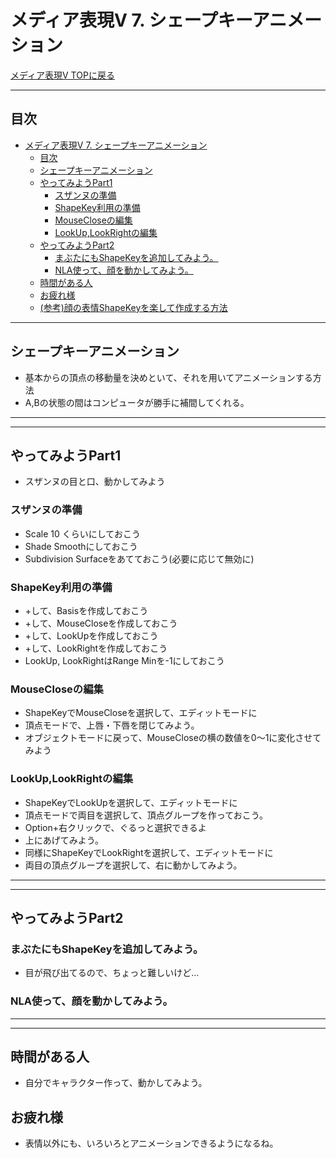 # メディア表現V 7. シェープキーアニメーション

[メディア表現V TOPに戻る](./index.md)

---
## 目次

- [メディア表現V 7. シェープキーアニメーション](#メディア表現v-7-シェープキーアニメーション)
  - [目次](#目次)
  - [シェープキーアニメーション](#シェープキーアニメーション)
  - [やってみようPart1](#やってみようpart1)
    - [スザンヌの準備](#スザンヌの準備)
    - [ShapeKey利用の準備](#shapekey利用の準備)
    - [MouseCloseの編集](#mousecloseの編集)
    - [LookUp,LookRightの編集](#lookuplookrightの編集)
  - [やってみようPart2](#やってみようpart2)
    - [まぶたにもShapeKeyを追加してみよう。](#まぶたにもshapekeyを追加してみよう)
    - [NLA使って、顔を動かしてみよう。](#nla使って顔を動かしてみよう)
  - [時間がある人](#時間がある人)
  - [お疲れ様](#お疲れ様)
  - [(参考)顔の表情ShapeKeyを楽して作成する方法](#参考顔の表情shapekeyを楽して作成する方法)

---


## シェープキーアニメーション
- 基本からの頂点の移動量を決めといて、それを用いてアニメーションする方法
- A,Bの状態の間はコンピュータが勝手に補間してくれる。

---
---
## やってみようPart1
- スザンヌの目と口、動かしてみよう

### スザンヌの準備
- Scale 10 くらいにしておこう
- Shade Smoothにしておこう
- Subdivision Surfaceをあてておこう(必要に応じて無効に)

### ShapeKey利用の準備
- +して、Basisを作成しておこう
- +して、MouseCloseを作成しておこう
- +して、LookUpを作成しておこう
- +して、LookRightを作成しておこう
- LookUp, LookRightはRange Minを-1にしておこう
 
### MouseCloseの編集
- ShapeKeyでMouseCloseを選択して、エディットモードに
- 頂点モードで、上唇・下唇を閉じてみよう。
- オブジェクトモードに戻って、MouseCloseの横の数値を0〜1に変化させてみよう

### LookUp,LookRightの編集
- ShapeKeyでLookUpを選択して、エディットモードに
- 頂点モードで両目を選択して、頂点グループを作っておこう。
- Option+右クリックで、ぐるっと選択できるよ
- 上にあげてみよう。
- 同様にShapeKeyでLookRightを選択して、エディットモードに
- 両目の頂点グループを選択して、右に動かしてみよう。

---
---

## やってみようPart2
### まぶたにもShapeKeyを追加してみよう。
- 目が飛び出てるので、ちょっと難しいけど...

### NLA使って、顔を動かしてみよう。

---
---

## 時間がある人
- 自分でキャラクター作って、動かしてみよう。

## お疲れ様
- 表情以外にも、いろいろとアニメーションできるようになるね。




<!-- https://www.youtube.com/watch?v=e675Ulc7QL4 --?



## (参考)顔の表情ShapeKeyを楽して作成する方法
[FREE-AUTOMATIC Facial MoCap Shapekeys (Blender)](https://www.youtube.com/watch?v=61QUzH34l1I){:target="_blank"}
